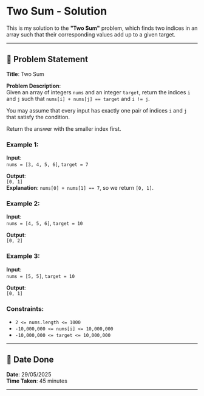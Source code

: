 # Two Sum - Solution

This is my solution to the **"Two Sum"** problem, which finds two indices in an array such that their corresponding values add up to a given target.

---

## 📌 Problem Statement

**Title**: Two Sum

**Problem Description**:  
Given an array of integers `nums` and an integer `target`, return the indices `i` and `j` such that `nums[i] + nums[j] == target` and `i != j`.

You may assume that every input has exactly one pair of indices `i` and `j` that satisfy the condition.

Return the answer with the smaller index first.

### Example 1:
**Input**:  
`nums = [3, 4, 5, 6]`, `target = 7`

**Output**:  
`[0, 1]`  
**Explanation**: `nums[0] + nums[1] == 7`, so we return `[0, 1]`.

### Example 2:
**Input**:  
`nums = [4, 5, 6]`, `target = 10`

**Output**:  
`[0, 2]`

### Example 3:
**Input**:  
`nums = [5, 5]`, `target = 10`

**Output**:  
`[0, 1]`

### Constraints:
- `2 <= nums.length <= 1000`
- `-10,000,000 <= nums[i] <= 10,000,000`
- `-10,000,000 <= target <= 10,000,000`

---

## 📅 Date Done

**Date**: 29/05/2025  
**Time Taken**: 45 minutes

---
